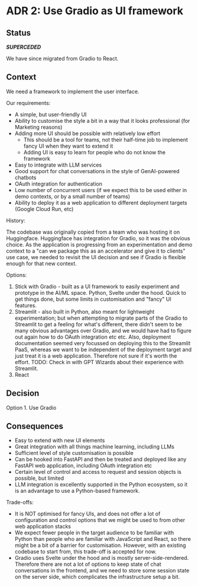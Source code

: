 # ADR 2: Use Gradio as UI framework

## Status
**_SUPERCEDED_**

We have since migrated from Gradio to React.

## Context

We need a framework to implement the user interface.

Our requirements:

- A simple, but user-friendly UI
- Ability to customise the style a bit in a way that it looks professional (for Marketing reasons)
- Adding more UI should be possible with relatively low effort
  - This should be a tool for teams, not their half-time job to implement fancy UI when they want to extend it
  - Adding UI is easy to learn for people who do not know the framework
- Easy to integrate with LLM services
- Good support for chat conversations in the style of GenAI-powered chatbots
- OAuth integration for authentication
- Low number of concurrent users (if we expect this to be used either in demo contexts, or by a small number of teams)
- Ability to deploy it as a web application to different deployment targets (Google Cloud Run, etc)

History:

The codebase was originally copied from a team who was hosting it on Huggingface. Huggingface has integration for Gradio, so it was the obvious choice. As the application is progressing from an experimentation and demo context to a "can we package this as an accelerator and give it to clients" use case, we needed to revisit the UI decision and see if Gradio is flexible enough for that new context.

Options:

1. Stick with Gradio - built as a UI framework to easily experiment and prototype in the AI/ML space. Python, Svelte under the hood. Quick to get things done, but some limits in customisation and "fancy" UI features.
2. Streamlit - also built in Python, also meant for lightweight experimentation; but when attempting to migrate parts of the Gradio to Streamlit to get a feeling for what's different, there didn't seem to be many obvious advantages over Gradio, and we would have had to figure out again how to do OAuth integration etc etc. Also, deployment documentation seemed very focussed on deploying this to the Streamlit PaaS, whereas we want to be independent of the deployment target and just treat it is a web application. Therefore not sure if it's worth the effort. TODO: Check in with GPT Wizards about their experience with Streamlit.
3. React

## Decision

Option 1. Use Gradio

## Consequences

- Easy to extend with new UI elements
- Great integration with all things machine learning, including LLMs
- Sufficient level of style customisation is possible
- Can be hooked into FastAPI and then be treated and deployed like any FastAPI web application, including OAuth integration etc
- Certain level of control and access to request and session objects is possible, but limited
- LLM integration is excellently supported in the Python ecosystem, so it is an advantage to use a Python-based framework.

Trade-offs:

- It is NOT optimised for fancy UIs, and does not offer a lot of configuration and control options that we might be used to from other web application stacks
- We expect fewer people in the target audience to be familiar with Python than people who are familiar with JavaScript and React, so there might be a bit of a barrier for customisation. However, with an existing codebase to start from, this trade-off is accepted for now.
- Gradio uses Svelte under the hood and is mostly server-side-rendered. Therefore there are not a lot of options to keep state of chat conversations in the frontend, and we need to store some session state on the server side, which complicates the infrastructure setup a bit.